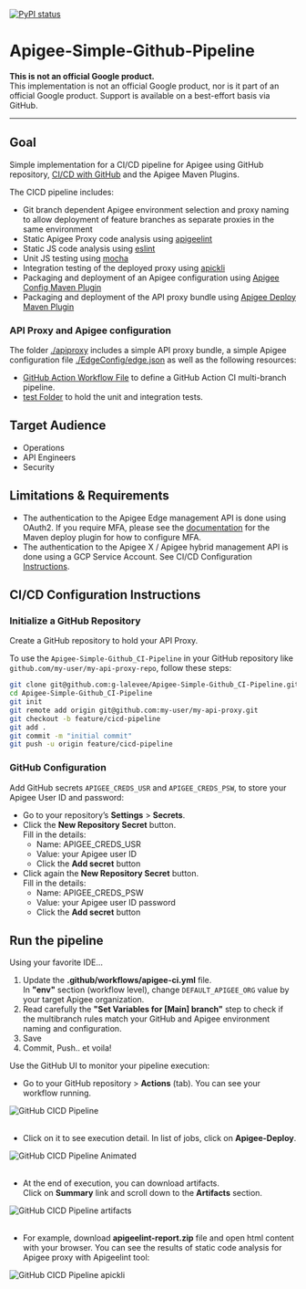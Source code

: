 [![PyPI status](https://img.shields.io/pypi/status/ansicolortags.svg)](https://pypi.python.org/pypi/ansicolortags/) 

# Apigee-Simple-Github-Pipeline

**This is not an official Google product.**<BR>This implementation is not an official Google product, nor is it part of an official Google product. Support is available on a best-effort basis via GitHub.

***

## Goal

Simple implementation for a CI/CD pipeline for Apigee using GitHub repository, 
[CI/CD with GitHub](https://docs.GitHub.com/ee/ci/introduction/) and the Apigee Maven Plugins.

The CICD pipeline includes:

- Git branch dependent Apigee environment selection and proxy naming to allow
  deployment of feature branches as separate proxies in the same environment
- Static Apigee Proxy code analysis using [apigeelint](https://github.com/apigee/apigeelint)
- Static JS code analysis using [eslint](https://eslint.org/)
- Unit JS testing using [mocha](https://mochajs.org/)
- Integration testing of the deployed proxy using
  [apickli](https://github.com/apickli/apickli)
- Packaging and deployment of an Apigee configuration using
  [Apigee Config Maven Plugin](https://github.com/apigee/apigee-config-maven-plugin)
- Packaging and deployment of the API proxy bundle using
  [Apigee Deploy Maven Plugin](https://github.com/apigee/apigee-deploy-maven-plugin)


### API Proxy and Apigee configuration

The folder [./apiproxy](./apiproxy) includes a simple API proxy bundle, a simple Apigee configuration file [./EdgeConfig/edge.json](./EdgeConfig/edge.json) as well as the following resources:

- [GitHub Action Workflow File](.github/workflows/apigee-ci.yml) to define a GitHub Action CI
  multi-branch pipeline.
- [test Folder](./test) to hold the unit and integration
  tests.

## Target Audience

- Operations
- API Engineers
- Security

## Limitations & Requirements

  - The authentication to the Apigee Edge management API is done using OAuth2. If you require MFA, please see the [documentation](https://github.com/apigee/apigee-deploy-maven-plugin#oauth-and-two-factor-authentication) for the Maven deploy plugin for how to configure MFA.
  - The authentication to the Apigee X / Apigee hybrid management API is done using a GCP Service Account. See CI/CD Configuration [Instructions](https://gitlab.com/clalevee/apigee-simple-gitlab_ci-pipeline-v2#CI/CD-Configuration-Instructions).


## CI/CD Configuration Instructions

### Initialize a GitHub Repository

Create a GitHub repository to hold your API Proxy. 

To use the `Apigee-Simple-Github_CI-Pipeline`
in your GitHub repository like `github.com/my-user/my-api-proxy-repo`, follow these
steps:

```bash
git clone git@github.com:g-lalevee/Apigee-Simple-Github_CI-Pipeline.git
cd Apigee-Simple-Github_CI-Pipeline
git init
git remote add origin git@github.com:my-user/my-api-proxy.git
git checkout -b feature/cicd-pipeline
git add .
git commit -m "initial commit"
git push -u origin feature/cicd-pipeline
```

 

### GitHub Configuration 

Add GitHub secrets `APIGEE_CREDS_USR` and `APIGEE_CREDS_PSW`, to store your Apigee User ID and password:
- Go to your repository’s **Settings** > **Secrets**.
- Click the **New Repository Secret** button.<BR>Fill in the details:
  - Name: APIGEE_CREDS_USR
  - Value: your Apigee user ID 
  - Click the **Add secret** button
- Click again the **New Repository Secret** button.<BR>Fill in the details:
  - Name: APIGEE_CREDS_PSW
  - Value: your Apigee user ID password
  - Click the **Add secret** button

## Run the pipeline

Using your favorite IDE...
1.  Update the **.github/workflows/apigee-ci.yml** file.<BR>
In **"env"** section (workflow level), change `DEFAULT_APIGEE_ORG` value by your target Apigee organization.
2.  Read carefully the **"Set Variables for [Main] branch"** step to check if the multibranch rules match your GitHub and Apigee environment naming and configuration.
3. Save
4. Commit, Push.. et voila!

Use the GitHub UI to monitor your pipeline execution:

- Go to your GitHub repository > **Actions** (tab). You can see your workflow running.

![GitHub CICD Pipeline](img/GitHubUI-1.png)<BR>&nbsp;<BR>

- Click on it to see execution detail. In list of jobs, click on **Apigee-Deploy**.

![GitHub CICD Pipeline Animated](img/GitHubUI-2.png)<BR>&nbsp;<BR>

- At the end of execution, you can download artifacts.<BR>Click on **Summary** link and scroll down to the **Artifacts** section.

![GitHub CICD Pipeline artifacts](img/GitHubUI-3.png)<BR>&nbsp;<BR>

- For example, download **apigeelint-report.zip** file and open html content with your browser. You can see the results of static code analysis for Apigee proxy with Apigeelint tool:

![GitHub CICD Pipeline apickli](./img/GitHubUI-4.png)<BR>&nbsp;<BR>

